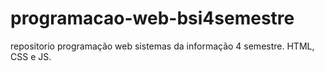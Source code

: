 # programacao-web-bsi4semestre
repositorio programação web sistemas da informação 4 semestre. HTML, CSS e JS.
